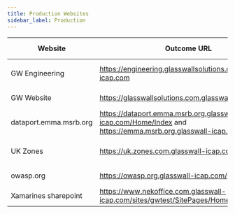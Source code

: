 ```yaml
---
title: Production Websites
sidebar_label: Production
---
```


| Website  | Outcome URL | IP | Flavor | Ports opened | Status | Repo | OS | Infrastructure | Provisioning | Container engine | Doc | Team |
|---|---|---|---|---|---|---|---|---|---|---|---|---|
| GW Engineering  | https://engineering.glasswallsolutions.com.glasswall-icap.com | 54.170.84.172 | B: Docker v0.1  |  443 | Live in testing |[GW engineering](https://github.com/k8-proxy/gp-engineering-website)|||
| GW Website      | https://glasswallsolutions.com.glasswall-icap.com             | 54.78.209.23  |A: K8s v0.1      | 443  | Live in testing |[Glasswall Solutions](https://github.com/k8-proxy/gp-glasswallsolutions-website)|||
| dataport.emma.msrb.org |https://dataport.emma.msrb.org.glasswall-icap.com/Home/Index and https://emma.msrb.org.glasswall-icap.com/|3.120.30.57|E: SOW v0.2|443|Live in testing|[Emma port](https://github.com/k8-proxy/gp-emma-dataport-website)|||
| UK Zones  | https://uk.zones.com.glasswall-icap.com | 54.78.104.24 |B: Docker v0.1| 443 | Live in testing |[UK zones](https://github.com/k8-proxy/gp-uk-zones-com)|
| owasp.org |https://owasp.org.glasswall-icap.com/|34.247.160.95|SOW v0.2|443|Live in testing|[OWASP](https://github.com/k8-proxy/gp-owasp-website)|
| Xamarines sharepoint   |https://www.nekoffice.com.glasswall-icap.com/sites/gwtest/SitePages/Home.aspx | 54.169.155.88|A: K8s v0.1||Live in testing|[Xamarines sharepoint](https://github.com/k8-proxy/gp-sharepoint/issues)|




